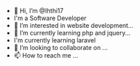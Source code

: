- 👋 Hi, I’m @Ihthi17
- I'm a Software Developer 
- 👀 I’m interested in website development...
- 🌱 I’m currently learning php and jquery...
- I'm currently learning laravel
- 💞️ I’m looking to collaborate on ...
- 📫 How to reach me ...

<!---
Ihthi17/Ihthi17 is a ✨ special ✨ repository because its `README.md` (this file) appears on your GitHub profile.
You can click the Preview link to take a look at your changes.
--->
